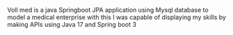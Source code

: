 Voll med is a java Springboot JPA application using Mysql database to model a medical enterprise
with this I was capable of displaying my skills by making APIs using Java 17 and Spring boot 3

